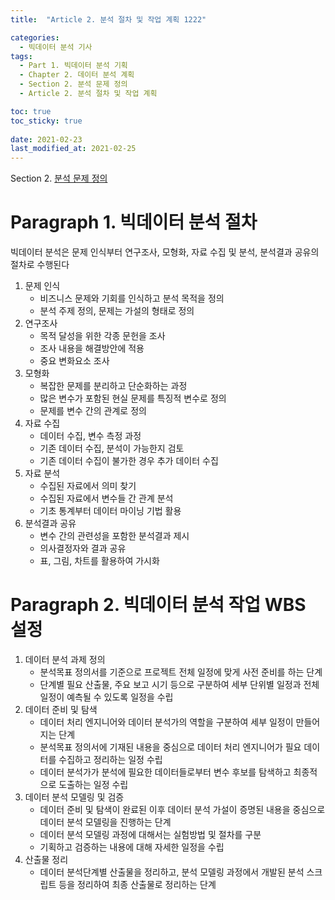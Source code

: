 ```yaml
---
title:  "Article 2. 분석 절차 및 작업 계획 1222"

categories:
  - 빅데이터 분석 기사
tags: 
  - Part 1. 빅데이터 분석 기획
  - Chapter 2. 데이터 분석 계획
  - Section 2. 분석 문제 정의
  - Article 2. 분석 절차 및 작업 계획

toc: true
toc_sticky: true
 
date: 2021-02-23
last_modified_at: 2021-02-25
---
```


Section 2. [분석 문제 정의]()

# Paragraph 1. 빅데이터 분석 절차

빅데이터 분석은 문제 인식부터 연구조사, 모형화, 자료 수집 및 분석, 분석결과 공유의 절차로 수행된다

1. 문제 인식
   - 비즈니스 문제와 기회를 인식하고 분석 목적을 정의
   - 분석 주제 정의, 문제는 가설의 형태로 정의
2. 연구조사
   - 목적 달성을 위한 각종 문헌을 조사
   - 조사 내용을 해결방안에 적용
   - 중요 변화요소 조사
3. 모형화
   - 복잡한 문제를 분리하고 단순화하는 과정
   - 많은 변수가 포함된 현실 문제를 특징적 변수로 정의
   - 문제를 변수 간의 관계로 정의
4. 자료 수집
   - 데이터 수집, 변수 측정 과정
   - 기존 데이터 수집, 분석이 가능한지 검토
   - 기존 데이터 수집이 불가한 경우 추가 데이터 수집
5. 자료 분석
   - 수집된 자료에서 의미 찾기
   - 수집된 자료에서 변수들 간 관계 분석
   - 기초 통계부터 데이터 마이닝 기법 활용
6. 분석결과 공유
   - 변수 간의 관련성을 포함한 분석결과 제시
   - 의사결정자와 결과 공유
   - 표, 그림, 차트를 활용하여 가시화

# Paragraph 2. 빅데이터 분석 작업 WBS 설정

1. 데이터 분석 과제 정의
   - 분석목표 정의서를 기준으로 프로젝트 전체 일정에 맞게 사전 준비를 하는 단계
   - 단계별 필요 산출물, 주요 보고 시기 등으로 구분하여 세부 단위별 일정과 전체 일정이 예측될 수 있도록 일정을 수립
2. 데이터 준비 및 탐색
   - 데이터 처리 엔지니어와 데이터 분석가의 역할을 구분하여 세부 일정이 만들어지는 단계
   - 분석목표 정의서에 기재된 내용을 중심으로 데이터 처리 엔지니어가 필요 데이터를 수집하고 정리하는 일정 수립
   - 데이터 분석가가 분석에 필요한 데이터들로부터 변수 후보를 탐색하고 최종적으로 도출하는 일정 수립
3. 데이터 분석 모델링 및 검증
   - 데이터 준비 및 탐색이 완료된 이후 데이터 분석 가설이 증명된 내용을 중심으로 데이터 분석 모델링을 진행하는 단계
   - 데이터 분석 모델링 과정에 대해서는 실험방법 및 절차를 구분
   - 기획하고 검증하는 내용에 대해 자세한 일정을 수립
4. 산출물 정리
   - 데이터 분석단계별 산출물을 정리하고, 분석 모델링 과정에서 개발된 분석 스크립트 등을 정리하여 최종 산출물로 정리하는 단계